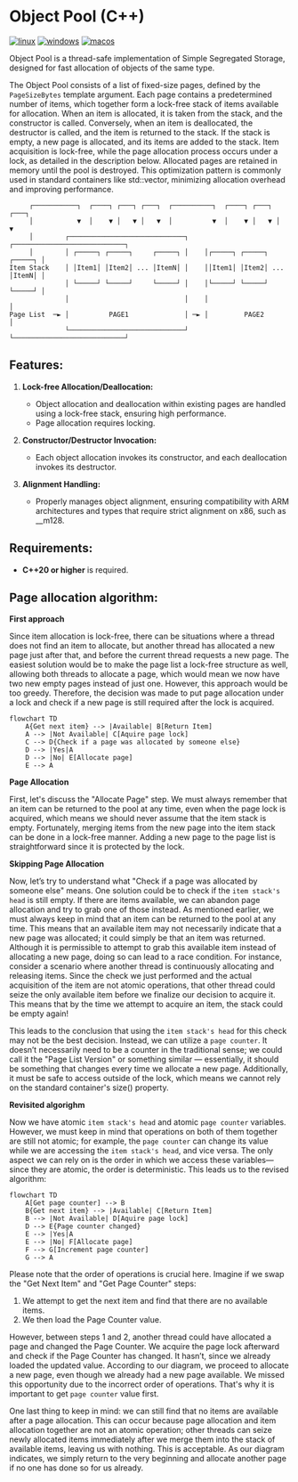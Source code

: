 # Object Pool (C++)

[![linux](https://github.com/andatr/object_pool/actions/workflows/linux.yml/badge.svg)](https://github.com/andatr/object_pool/actions/workflows/linux.yml)
[![windows](https://github.com/andatr/object_pool/actions/workflows/windows.yml/badge.svg)](https://github.com/andatr/object_pool/actions/workflows/windows.yml)
[![macos](https://github.com/andatr/object_pool/actions/workflows/macos.yml/badge.svg)](https://github.com/andatr/object_pool/actions/workflows/macos.yml)

Object Pool is a thread-safe implementation of Simple Segregated Storage, designed for fast allocation of objects of the same type.

The Object Pool consists of a list of fixed-size pages, defined by the `PageSizeBytes` template argument.
Each page contains a predetermined number of items, which together form a lock-free stack of items available for allocation.
When an item is allocated, it is taken from the stack, and the constructor is called.
Conversely, when an item is deallocated, the destructor is called, and the item is returned to the stack.
If the stack is empty, a new page is allocated, and its items are added to the stack.
Item acquisition is lock-free, while the page allocation process occurs under a lock, as detailed in the description below.
Allocated pages are retained in memory until the pool is destroyed.
This optimization pattern is commonly used in standard containers like std::vector, minimizing allocation overhead and improving performance.

```
     ┌───────────┐  ┌────┐ ┌───┐ ┌───┐  ┌──────────┐  ┌────┐ ┌───┐ ┌───┐      
     │           ▼  │    ▼ │   ▼ │   ▼  │          ▼  │    ▼ │   ▼ │   ▼      
     │        ┌─────────────────────────────┐    ┌────────────────────────────┐
     │        │ ┌─────┐ ┌─────┐     ┌─────┐ │    │┌─────┐ ┌─────┐     ┌─────┐ │
Item Stack    │ │Item1│ │Item2│ ... │ItemN│ │    ││Item1│ │Item2│ ... │ItemN│ │
              │ └─────┘ └─────┘     └─────┘ │    │└─────┘ └─────┘     └─────┘ │
              │                             │    │                            │
Page List  ─► │          PAGE1              │ ─► │         PAGE2              │
              └─────────────────────────────┘    └────────────────────────────┘
```

## Features:

1. **Lock-free Allocation/Deallocation:** 
   - Object allocation and deallocation within existing pages are handled using a lock-free stack, ensuring high performance.
   - Page allocation requires locking.

2. **Constructor/Destructor Invocation:**
   - Each object allocation invokes its constructor, and each deallocation invokes its destructor.

3. **Alignment Handling:**  
   - Properly manages object alignment, ensuring compatibility with ARM architectures and types that require strict alignment on x86, such as __m128.

## Requirements:

- **C++20 or higher** is required.

## Page allocation algorithm:

**First approach**

Since item allocation is lock-free, there can be situations where a thread does not find an item to allocate, but another thread has allocated a new page just after that, and before the current thread requests a new page.
The easiest solution would be to make the page list a lock-free structure as well, allowing both threads to allocate a page, which would mean we now have two new empty pages instead of just one.
However, this approach would be too greedy.
Therefore, the decision was made to put page allocation under a lock and check if a new page is still required after the lock is acquired.

```mermaid
flowchart TD
    A{Get next item} --> |Available| B[Return Item]
    A --> |Not Available| C[Aquire page lock]
    C --> D{Check if a page was allocated by someone else}
    D --> |Yes|A
    D --> |No| E[Allocate page]
    E --> A
```
  
**Page Allocation**

First, let's discuss the "Allocate Page" step.
We must always remember that an item can be returned to the pool at any time, even when the page lock is acquired, which means we should never assume that the item stack is empty.
Fortunately, merging items from the new page into the item stack can be done in a lock-free manner.
Adding a new page to the page list is straightforward since it is protected by the lock.

**Skipping Page Allocation**

Now, let’s try to understand what "Check if a page was allocated by someone else" means.
One solution could be to check if the `item stack's head` is still empty.
If there are items available, we can abandon page allocation and try to grab one of those instead.
As mentioned earlier, we must always keep in mind that an item can be returned to the pool at any time.
This means that an available item may not necessarily indicate that a new page was allocated; it could simply be that an item was returned.
Although it is permissible to attempt to grab this available item instead of allocating a new page, doing so can lead to a race condition.
For instance, consider a scenario where another thread is continuously allocating and releasing items.
Since the check we just performed and the actual acquisition of the item are not atomic operations, that other thread could seize the only available item before we finalize our decision to acquire it.
This means that by the time we attempt to acquire an item, the stack could be empty again!


This leads to the conclusion that using the `item stack's head` for this check may not be the best decision. Instead, we can utilize a `page counter`.
It doesn’t necessarily need to be a counter in the traditional sense; we could call it the "Page List Version" or something similar — essentially, it should be something that changes every time we allocate a new page.
Additionally, it must be safe to access outside of the lock, which means we cannot rely on the standard container's size() property.

**Revisited algorighm**

Now we have atomic `item stack's head` and atomic `page counter` variables.
However, we must keep in mind that operations on both of them together are still not atomic; for example, the `page counter` can change its value while we are accessing the `item stack's head`, and vice versa.
The only aspect we can rely on is the order in which we access these variables—since they are atomic, the order is deterministic.
This leads us to the revised algorithm:

```mermaid
flowchart TD
    A[Get page counter] --> B
    B{Get next item} --> |Available| C[Return Item]
    B --> |Not Available| D[Aquire page lock]
    D --> E{Page counter changed}
    E --> |Yes|A
    E --> |No| F[Allocate page]
    F --> G[Increment page counter]
    G --> A
```

Please note that the order of operations is crucial here.
Imagine if we swap the "Get Next Item" and "Get Page Counter" steps:
1) We attempt to get the next item and find that there are no available items.
2) We then load the Page Counter value.

However, between steps 1 and 2, another thread could have allocated a page and changed the Page Counter.
We acquire the page lock afterward and check if the Page Counter has changed.
It hasn’t, since we already loaded the updated value.
According to our diagram, we proceed to allocate a new page, even though we already had a new page available.
We missed this opportunity due to the incorrect order of operations.
That's why it is important to get `page counter` value first.


One last thing to keep in mind: we can still find that no items are available after a page allocation.
This can occur because page allocation and item allocation together are not an atomic operation; other threads can seize newly allocated items immediately after we merge them into the stack of available items, leaving us with nothing.
This is acceptable.
As our diagram indicates, we simply return to the very beginning and allocate another page if no one has done so for us already.
